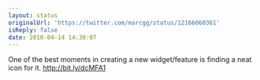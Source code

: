 ```yaml
---
layout: status
originalUrl: 'https://twitter.com/marcgg/status/12166060361'
isReply: false
date: 2010-04-14 14:30:07
---
```


One of the best moments in creating a new widget/feature is finding a neat icon for it. http://bit.ly/dcMFA1
